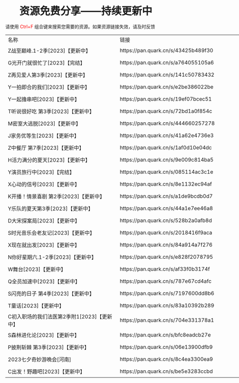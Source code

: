 <div class="box-body">
<h2 style="text-align: center;"><span style="font-size: 32px;">资源免费分享——持续更新中</span></h2>
<div class="flex ab jsb hh">
<p>请使用 <span style="color: #ff0000;">Ctrl+F</span> 组合键来搜索您需要的资源。如果资源链接失效，请及时反馈</p>
<div class="pull-right page-share mt20">

</div>
</div>
</div>

<table border="0" cellpadding="0" cellspacing="0" width="735" style="border-collapse:
 collapse;table-layout:fixed;width:551pt">
 <colgroup><col width="360" style="mso-width-source:userset;mso-width-alt:11520;width:270pt">
 <col width="375" style="mso-width-source:userset;mso-width-alt:12000;width:281pt">
 </colgroup><tbody><tr height="19" style="height:14.25pt">
  <td height="19" class="xl65" width="360" style="height:14.25pt;width:270pt">名称</td>
  <td class="xl65" width="375" style="border-left:none;width:281pt">链接</td>
 </tr>
 <tr height="38" style="height:28.5pt">
  <td height="38" class="xl65" style="height:28.5pt;border-top:none">Z战至巅峰.1-2季[2023]【更新中】</td>
  <td class="xl66" width="375" style="border-top:none;border-left:none;width:281pt">https://pan.quark.cn/s/43425b489f30</td>
 </tr>
 <tr height="38" style="height:28.5pt">
  <td height="38" class="xl65" style="height:28.5pt;border-top:none">G光开门就很忙了[2023]【完结】</td>
  <td class="xl66" width="375" style="border-top:none;border-left:none;width:281pt">https://pan.quark.cn/s/a764055105a6</td>
 </tr>
 <tr height="38" style="height:28.5pt">
  <td height="38" class="xl65" style="height:28.5pt;border-top:none">Z再见爱人第3季[2023]【更新中】</td>
  <td class="xl66" width="375" style="border-top:none;border-left:none;width:281pt">https://pan.quark.cn/s/141c50783432</td>
 </tr>
 <tr height="38" style="height:28.5pt">
  <td height="38" class="xl65" style="height:28.5pt;border-top:none">Y一拍即合的我们[2023]【更新中】</td>
  <td class="xl66" width="375" style="border-top:none;border-left:none;width:281pt">https://pan.quark.cn/s/e2be386022be</td>
 </tr>
 <tr height="38" style="height:28.5pt">
  <td height="38" class="xl65" style="height:28.5pt;border-top:none">Y一起撸串吧[2023]【更新中】</td>
  <td class="xl66" width="375" style="border-top:none;border-left:none;width:281pt">https://pan.quark.cn/s/19ef07bcec51</td>
 </tr>
 <tr height="38" style="height:28.5pt">
  <td height="38" class="xl65" style="height:28.5pt;border-top:none">T听说很好吃
  第3季[2023]【更新中】</td>
  <td class="xl66" width="375" style="border-top:none;border-left:none;width:281pt">https://pan.quark.cn/s/72bd1a0f854c</td>
 </tr>
 <tr height="38" style="height:28.5pt">
  <td height="38" class="xl65" style="height:28.5pt;border-top:none">M密室大逃脱[2023]【更新中】</td>
  <td class="xl66" width="375" style="border-top:none;border-left:none;width:281pt">https://pan.quark.cn/s/444660257278</td>
 </tr>
 <tr height="38" style="height:28.5pt">
  <td height="38" class="xl65" style="height:28.5pt;border-top:none">J家务优等生[2023]【更新中】</td>
  <td class="xl66" width="375" style="border-top:none;border-left:none;width:281pt">https://pan.quark.cn/s/41a62e4736e3</td>
 </tr>
 <tr height="38" style="height:28.5pt">
  <td height="38" class="xl65" style="height:28.5pt;border-top:none">Z中餐厅
  第7季[2023]【更新中】</td>
  <td class="xl66" width="375" style="border-top:none;border-left:none;width:281pt">https://pan.quark.cn/s/1af0d10e04dc</td>
 </tr>
 <tr height="38" style="height:28.5pt">
  <td height="38" class="xl65" style="height:28.5pt;border-top:none">H活力满分的夏天[2023]【更新中】</td>
  <td class="xl66" width="375" style="border-top:none;border-left:none;width:281pt">https://pan.quark.cn/s/9e009c814ba5</td>
 </tr>
 <tr height="38" style="height:28.5pt">
  <td height="38" class="xl65" style="height:28.5pt;border-top:none">Y演员旅行中[2023]【完结】</td>
  <td class="xl66" width="375" style="border-top:none;border-left:none;width:281pt">https://pan.quark.cn/s/085114ac3c1e</td>
 </tr>
 <tr height="38" style="height:28.5pt">
  <td height="38" class="xl65" style="height:28.5pt;border-top:none">X心动的信号[2023]【更新中】</td>
  <td class="xl66" width="375" style="border-top:none;border-left:none;width:281pt">https://pan.quark.cn/s/8e1132ec94af</td>
 </tr>
 <tr height="38" style="height:28.5pt">
  <td height="38" class="xl65" style="height:28.5pt;border-top:none">K开播！情景喜剧
  第2季[2023]【更新中】</td>
  <td class="xl66" width="375" style="border-top:none;border-left:none;width:281pt">https://pan.quark.cn/s/a1de9bcdb0d7</td>
 </tr>
 <tr height="38" style="height:28.5pt">
  <td height="38" class="xl65" style="height:28.5pt;border-top:none">Y乐队的夏天第3季[2023]【更新中】</td>
  <td class="xl66" width="375" style="border-top:none;border-left:none;width:281pt">https://pan.quark.cn/s/44a1e7ee46a8</td>
 </tr>
 <tr height="38" style="height:28.5pt">
  <td height="38" class="xl65" style="height:28.5pt;border-top:none">D大宋探案局[2023]【更新中】</td>
  <td class="xl66" width="375" style="border-top:none;border-left:none;width:281pt">https://pan.quark.cn/s/528b2a0afb8d</td>
 </tr>
 <tr height="38" style="height:28.5pt">
  <td height="38" class="xl65" style="height:28.5pt;border-top:none">S时光音乐会老友记[2023]【更新中】</td>
  <td class="xl66" width="375" style="border-top:none;border-left:none;width:281pt">https://pan.quark.cn/s/2018416f9aca</td>
 </tr>
 <tr height="38" style="height:28.5pt">
  <td height="38" class="xl65" style="height:28.5pt;border-top:none">X现在就出发[2023]【更新中】</td>
  <td class="xl66" width="375" style="border-top:none;border-left:none;width:281pt">https://pan.quark.cn/s/84a914a7f276</td>
 </tr>
 <tr height="38" style="height:28.5pt">
  <td height="38" class="xl65" style="height:28.5pt;border-top:none">N你好星期六.1-2季[2023]【更新中】</td>
  <td class="xl66" width="375" style="border-top:none;border-left:none;width:281pt">https://pan.quark.cn/s/e828f2078795</td>
 </tr>
 <tr height="38" style="height:28.5pt">
  <td height="38" class="xl65" style="height:28.5pt;border-top:none">W舞台[2023]【更新中】</td>
  <td class="xl66" width="375" style="border-top:none;border-left:none;width:281pt">https://pan.quark.cn/s/af33f0b3174f</td>
 </tr>
 <tr height="38" style="height:28.5pt">
  <td height="38" class="xl65" style="height:28.5pt;border-top:none">Q全员加速中[2023]【更新中】</td>
  <td class="xl66" width="375" style="border-top:none;border-left:none;width:281pt">https://pan.quark.cn/s/787e67cd4afc</td>
 </tr>
 <tr height="38" style="height:28.5pt">
  <td height="38" class="xl65" style="height:28.5pt;border-top:none">S闪亮的日子
  第4季[2023]【更新中】</td>
  <td class="xl66" width="375" style="border-top:none;border-left:none;width:281pt">https://pan.quark.cn/s/7197600dd8b6</td>
 </tr>
 <tr height="38" style="height:28.5pt">
  <td height="38" class="xl65" style="height:28.5pt;border-top:none">T童话[2023]【更新中】</td>
  <td class="xl66" width="375" style="border-top:none;border-left:none;width:281pt">https://pan.quark.cn/s/83a10392b289</td>
 </tr>
 <tr height="38" style="height:28.5pt">
  <td height="38" class="xl65" style="height:28.5pt;border-top:none">C初入职场的我们法医第2季附1[2023]【更新中】</td>
  <td class="xl66" width="375" style="border-top:none;border-left:none;width:281pt">https://pan.quark.cn/s/704e331378a1</td>
 </tr>
 <tr height="38" style="height:28.5pt">
  <td height="38" class="xl65" style="height:28.5pt;border-top:none">S森林进化论[2023]【更新中】</td>
  <td class="xl66" width="375" style="border-top:none;border-left:none;width:281pt">https://pan.quark.cn/s/bfc8eadcb27e</td>
 </tr>
 <tr height="38" style="height:28.5pt">
  <td height="38" class="xl65" style="height:28.5pt;border-top:none">P披荆斩棘
  第3季[2023]【更新中】</td>
  <td class="xl66" width="375" style="border-top:none;border-left:none;width:281pt">https://pan.quark.cn/s/06e13900dfb9</td>
 </tr>
 <tr height="38" style="height:28.5pt">
  <td height="38" class="xl65" style="height:28.5pt;border-top:none">2023七夕奇妙游晚会[河南]</td>
  <td class="xl66" width="375" style="border-top:none;border-left:none;width:281pt">https://pan.quark.cn/s/8c4ea3300ea9</td>
 </tr>
 <tr height="38" style="height:28.5pt">
  <td height="38" class="xl65" style="height:28.5pt;border-top:none">C出发！野趣吧[2023]【更新中】</td>
  <td class="xl66" width="375" style="border-top:none;border-left:none;width:281pt">https://pan.quark.cn/s/be5e3283ccbd</td>
 </tr>
 <!--[if supportMisalignedColumns]-->
 <tr height="0" style="display:none">
  <td width="360" style="width:270pt"></td>
  <td width="375" style="width:281pt"></td>
 </tr>
 <!--[endif]-->
</tbody></table>
